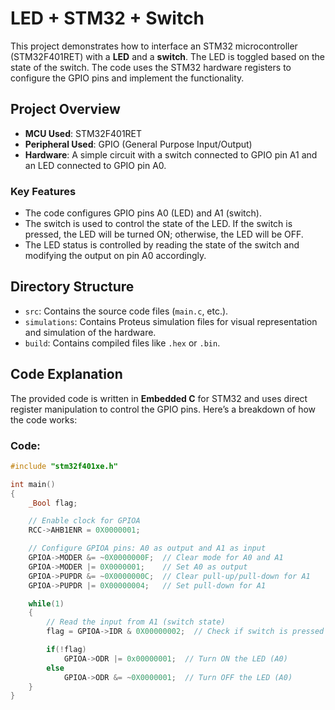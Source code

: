 # LED + STM32 + Switch

This project demonstrates how to interface an STM32 microcontroller (STM32F401RET) with a **LED** and a **switch**. The LED is toggled based on the state of the switch. The code uses the STM32 hardware registers to configure the GPIO pins and implement the functionality.

## Project Overview

- **MCU Used**: STM32F401RET
- **Peripheral Used**: GPIO (General Purpose Input/Output)
- **Hardware**: A simple circuit with a switch connected to GPIO pin A1 and an LED connected to GPIO pin A0.

### Key Features
- The code configures GPIO pins A0 (LED) and A1 (switch).
- The switch is used to control the state of the LED. If the switch is pressed, the LED will be turned ON; otherwise, the LED will be OFF.
- The LED status is controlled by reading the state of the switch and modifying the output on pin A0 accordingly.

## Directory Structure

- `src`: Contains the source code files (`main.c`, etc.).
- `simulations`: Contains Proteus simulation files for visual representation and simulation of the hardware.
- `build`: Contains compiled files like `.hex` or `.bin`.

## Code Explanation

The provided code is written in **Embedded C** for STM32 and uses direct register manipulation to control the GPIO pins. Here’s a breakdown of how the code works:

### Code:

```c
#include "stm32f401xe.h"

int main()
{
    _Bool flag;

    // Enable clock for GPIOA
    RCC->AHB1ENR = 0X0000001;

    // Configure GPIOA pins: A0 as output and A1 as input
    GPIOA->MODER &= ~0X0000000F;  // Clear mode for A0 and A1
    GPIOA->MODER |= 0X0000001;    // Set A0 as output
    GPIOA->PUPDR &= ~0X0000000C;  // Clear pull-up/pull-down for A1
    GPIOA->PUPDR |= 0X00000004;   // Set pull-down for A1

    while(1)
    {
        // Read the input from A1 (switch state)
        flag = GPIOA->IDR & 0X00000002;  // Check if switch is pressed

        if(!flag)
            GPIOA->ODR |= 0x00000001;  // Turn ON the LED (A0)
        else
            GPIOA->ODR &= ~0X0000001;  // Turn OFF the LED (A0)
    }
}
